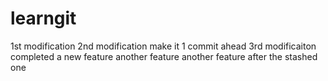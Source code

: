 # learngit
1st modification
2nd modification
make it 1 commit ahead
3rd modificaiton
completed a new feature
another feature
another feature after the stashed one 

